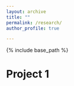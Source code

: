 ```yaml
---
layout: archive
title: ""
permalink: /research/
author_profile: true

---
```


{% include base_path %}

Project 1
======
